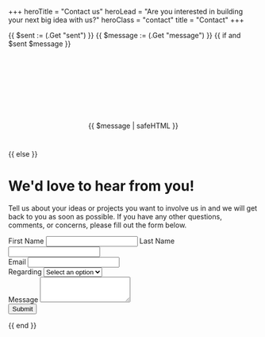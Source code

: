 +++
heroTitle = "Contact us"
heroLead = "Are you interested in building<br>your next big idea with us?"
heroClass = "contact"
title = "Contact"
+++

{{ $sent := (.Get "sent") }}
{{ $message := (.Get "message") }}
{{ if and $sent $message }}
<div class="mail-success">
  <p class="c-heading-2">{{ $message | safeHTML }}</p>
</div>
<style>
.mail-success {background-image:url(/img/contact/check-animation-v2.gif);background-size:contain;background-repeat:no-repeat;background-position:center;background-position-y:-50px;padding-top:120px;margin-bottom:40px;text-align:center;}
</style>
{{ else }}
<h1>We'd love to hear from you!</h1>
<p>
Tell us about your ideas or projects you want to involve us in and we will get back to you as soon as possible.
If you have any other questions, comments, or concerns, please fill out the form below.
</p>
<form action="https://formspree.io/f/your-id" method="post">
  <div class="form-group">
    <label for="first_name" class="form">First Name</label>
    <input type="text" class="form-control form" id="first_name" name="first_name" required>
    <label for="last_name" class="form">Last Name</label>
    <input type="text" class="form-control form" id="last_name" name="last_name" required>
  </div>
  <div class="form-group">
    <label for="email" class="form">Email</label>
    <input type="email" class="form-control form" id="email" name="email" required>
  </div>
  <div class="form-group">
    <label for="regarding" class="form">Regarding</label>
    <select name="regarding" id="regarding" class="form" required>
      <option value="" selected disabled>Select an option</option>
      <option value="Hiring">Hiring</option>
      <option value="Project">Project</option>
      <option value="Consulting">Consulting</option>
      <option value="Question">Question</option>
      <option value="Other">Other</option>
    </select>
  </div>
  <div class="form-group">
    <label for="message" class="form">Message</label>
    <textarea class="form-control form" id="message" name="message" rows="3" required></textarea>
  </div>
  <button type="submit" class="form btn btn-primary">Submit</button>
</form>
{{ end }}

